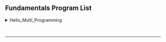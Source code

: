 ## Fundamentals Program List

  <details>
  <summary>Hello_Multi_Programming</summary>
  
  > 1. [Hello_Multi_Programming](Hello_Multi-Programming)
  > 2. [src](Hello_Multi-Programming/src)
  > 3. [README.md](Hello_Multi-Programming/README.md)
</details>

<br><hr>
